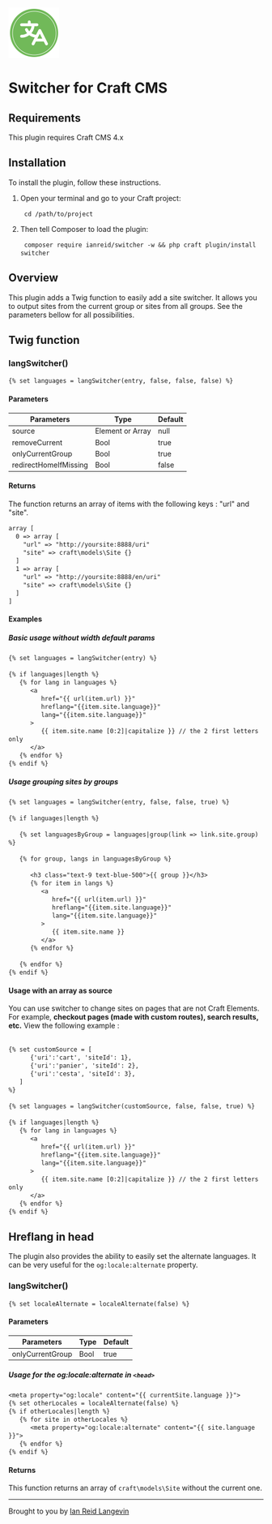 <p><img src="./src/icon.svg" width="100" height="100" alt="AWS Image Handler URLs icon"></p>

<h1>Switcher for Craft CMS</h1>


## Requirements

This plugin requires Craft CMS 4.x


## Installation

To install the plugin, follow these instructions.

1. Open your terminal and go to your Craft project:

        cd /path/to/project

2. Then tell Composer to load the plugin:

        composer require ianreid/switcher -w && php craft plugin/install switcher


## Overview

This plugin adds a Twig function to easily add a site switcher. It allows you to output sites from the current group or sites from all groups. See the parameters bellow for all possibilities.



## Twig function

### langSwitcher()

```
{% set languages = langSwitcher(entry, false, false, false) %}
```

#### Parameters

| Parameters    | Type | Default |
| -------- | ------- | ------- |
| source  | Element or Array  | null |
| removeCurrent | Bool     | true |
| onlyCurrentGroup    | Bool    | true |
| redirectHomeIfMissing    | Bool    | false |

#### Returns

The function returns an array of items with the following keys : "url" and "site".

```
array [
  0 => array [
    "url" => "http://yoursite:8888/uri"
    "site" => craft\models\Site {}
  ]
  1 => array [
    "url" => "http://yoursite:8888/en/uri"
    "site" => craft\models\Site {}
  ]
]
```

#### Examples

##### Basic usage without width default params

```
{% set languages = langSwitcher(entry) %}

{% if languages|length %}
   {% for lang in languages %}
      <a 
         href="{{ url(item.url) }}" 
         hreflang="{{item.site.language}}" 
         lang="{{item.site.language}}" 
      >
         {{ item.site.name [0:2]|capitalize }} // the 2 first letters only
      </a>
   {% endfor %}
{% endif %}
```

##### Usage grouping sites by groups

```
{% set languages = langSwitcher(entry, false, false, true) %}

{% if languages|length %}

   {% set languagesByGroup = languages|group(link => link.site.group) %}

   {% for group, langs in languagesByGroup %}

      <h3 class="text-9 text-blue-500">{{ group }}</h3>
      {% for item in langs %}
         <a 
            href="{{ url(item.url) }}" 
            hreflang="{{item.site.language}}" 
            lang="{{item.site.language}}" 
         >
            {{ item.site.name }}
         </a>
      {% endfor %}

   {% endfor %}
{% endif %}
```

#### Usage with an array as source

You can use switcher to change sites on pages that are not Craft Elements. For example, __checkout pages (made with custom routes), search results, etc.__ View the following example :

```

{% set customSource = [ 
      {'uri':'cart', 'siteId': 1},
      {'uri':'panier', 'siteId': 2}, 
      {'uri':'cesta', 'siteId': 3},
   ]
%}

{% set languages = langSwitcher(customSource, false, false, true) %}

{% if languages|length %}
   {% for lang in languages %}
      <a 
         href="{{ url(item.url) }}" 
         hreflang="{{item.site.language}}" 
         lang="{{item.site.language}}" 
      >
         {{ item.site.name [0:2]|capitalize }} // the 2 first letters only
      </a>
   {% endfor %}
{% endif %}
```

## Hreflang in head

The plugin also provides the ability to easily set the alternate languages. It can be very useful for the `og:locale:alternate` property.

### langSwitcher()

```
{% set localeAlternate = localeAlternate(false) %}
```

#### Parameters

| Parameters    | Type | Default |
| -------- | ------- | ------- |
| onlyCurrentGroup    | Bool    | true |

##### Usage for the og:locale:alternate in `<head>`

```
<meta property="og:locale" content="{{ currentSite.language }}">
{% set otherLocales = localeAlternate(false) %}
{% if otherLocales|length %}
   {% for site in otherLocales %}
      <meta property="og:locale:alternate" content="{{ site.language }}">
   {% endfor %}
{% endif %}

```

#### Returns

This function returns an array of `craft\models\Site` without the current one.

---


Brought to you by [Ian Reid Langevin](https://www.reidlangevin.com)
